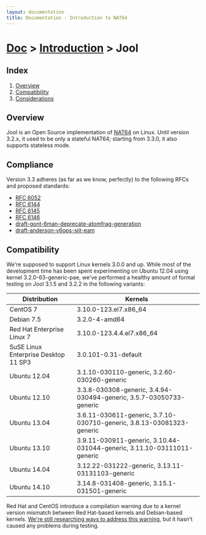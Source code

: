 ```yaml
---
layout: documentation
title: Documentation - Introduction to NAT64
---
```


# [Doc](doc-index.html) > [Introduction](doc-index.html#introduction) > Jool

## Index

1. [Overview](#overview)
2. [Compatibility](#compatibility)
3. [Considerations](#considerations)

## Overview

Jool is an Open Source implementation of [NAT64](intro-nat64.html) on Linux. Until version 3.2.x, it used to be only a stateful NAT64; starting from 3.3.0, it also supports stateless mode.

## Compliance

Version 3.3 adheres (as far as we know, perfectly) to the following RFCs and proposed standards:

- [RFC 6052](https://tools.ietf.org/html/rfc6052)
- [RFC 6144](https://tools.ietf.org/html/rfc6144)
- [RFC 6145](https://tools.ietf.org/html/rfc6145)
- [RFC 6146](https://tools.ietf.org/html/rfc6146)
- [draft-gont-6man-deprecate-atomfrag-generation](https://tools.ietf.org/html/draft-gont-6man-deprecate-atomfrag-generation-01)
- [draft-anderson-v6ops-siit-eam](https://tools.ietf.org/html/draft-anderson-v6ops-siit-eam-02)

## Compatibility

We're supposed to support Linux kernels 3.0.0 and up. While most of the development time has been spent experimenting on Ubuntu 12.04 using kernel 3.2.0-63-generic-pae, we've performed a healthy amount of formal testing on Jool 3.1.5 and 3.2.2 in the following variants:

| Distribution | Kernels |
| -------------|---------|
| CentOS 7 | 3.10.0-123.el7.x86_64 |
| Debian 7.5 | 3.2.0-4-amd64 |
| Red Hat Enterprise Linux 7 | 3.10.0-123.4.4.el7.x86_64 |
| SuSE Linux Enterprise Desktop 11 SP3 | 3.0.101-0.31-default |
| Ubuntu 12.04 | 3.1.10-030110-generic, 3.2.60-030260-generic |
| Ubuntu 12.10 | 3.3.8-030308-generic, 3.4.94-030494-generic, 3.5.7-03050733-generic |
| Ubuntu 13.04 | 3.6.11-030611-generic, 3.7.10-030710-generic, 3.8.13-03081323-generic |
| Ubuntu 13.10 | 3.9.11-030911-generic, 3.10.44-031044-generic, 3.11.10-03111011-generic |
| Ubuntu 14.04 | 3.12.22-031222-generic, 3.13.11-03131103-generic |
| Ubuntu 14.10 | 3.14.8-031408-generic, 3.15.1-031501-generic |

Red Hat and CentOS introduce a compilation warning due to a kernel version mismatch between Red Hat-based kernels and Debian-based kernels. <a href="https://github.com/NICMx/NAT64/issues/105" target="_blank">We're still researching ways to address this warning</a>, but it hasn't caused any problems during testing.

